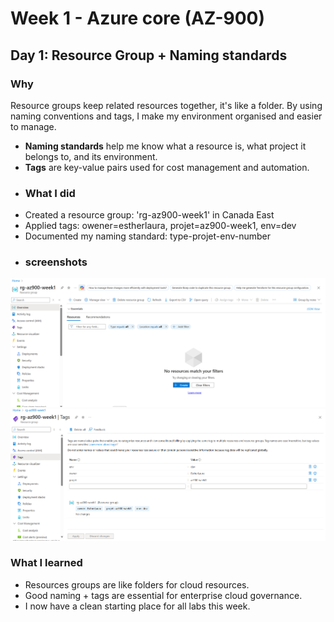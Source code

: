# Week 1 - Azure core (AZ-900)
## Day 1: Resource Group + Naming standards
### Why
Resource groups keep related resources together, it's like a folder. By using naming conventions and tags, I make my environment organised and easier to manage. 
- **Naming standards** help me know what a resource is, what project it belongs to, and its environment.
- **Tags** are key-value pairs used for cost management and automation.
- ### What I did
- Created a resource group: 'rg-az900-week1' in Canada East
- Applied tags: owener=estherlaura, projet=az900-week1, env=dev
- Documented my naming standard: type-projet-env-number
- ### screenshots
![Resource Group Overview](rg-overview.png)
![Tags Applied](rg-tags.png) 
### What I learned
- Resources groups are like folders for cloud resources.
- Good naming + tags are essential for enterprise cloud governance.
- I now have a clean starting place for all labs this week.
